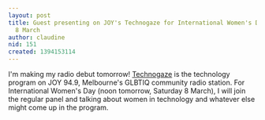 ```yaml
---
layout: post
title: Guest presenting on JOY's Technogaze for International Women's Day - Saturday
  8 March
author: claudine
nid: 151
created: 1394153114
---
```

I'm making my radio debut tomorrow! [Technogaze](http://joy.org.au/technogaze/) is the technology program on JOY 94.9, Melbourne's GLBTIQ community radio station. For International Women's Day (noon tomorrow, Saturday 8 March), I will join the regular panel and talking about women in technology and whatever else might come up in the program.
